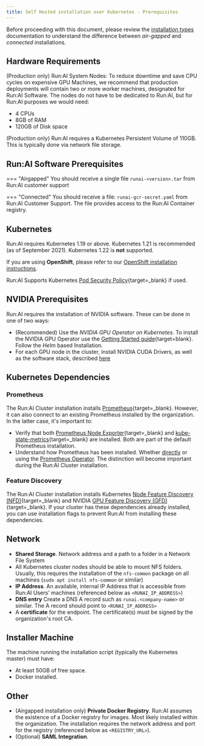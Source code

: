 ```yaml
---
title: Self Hosted installation over Kubernetes - Prerequisites
---
```


Before proceeding with this document, please review the [installation types](../../installation-types.md) documentation to understand the difference between _air-gapped_ and _connected_ installations. 
## Hardware Requirements

(Production only) Run:AI System Nodes: To reduce downtime and save CPU cycles on expensive GPU Machines, we recommend that production deployments will contain two or more worker machines, designated for Run:AI Software. The nodes do not have to be dedicated to Run:AI, but for Run:AI purposes we would need:

* 4 CPUs
* 8GB of RAM
* 120GB of Disk space

(Production only) Run:AI requires a Kubernetes Persistent Volume of 110GB. This is typically done via network file storage. 


## Run:AI Software Prerequisites

=== "Airgapped"
    You should receive a single file `runai-<version>.tar` from Run:AI customer support

=== "Connected"
    You should receive a file: `runai-gcr-secret.yaml` from Run:AI Customer Support. The file provides access to the Run:AI Container registry.

## Kubernetes

Run:AI requires Kubernetes 1.19 or above. Kubernetes 1.21 is recommended (as of September 2021). Kubernetes 1.22 is __not__ supported. 

If you are using __OpenShift__, please refer to our [OpenShift installation instructions](../ocp/prerequisites.md). 

Run:AI Supports Kubernetes [Pod Security Policy](https://kubernetes.io/docs/concepts/policy/pod-security-policy/){target=_blank} if used. 

## NVIDIA Prerequisites

Run:AI requires the installation of NVIDIA software. These can be done in one of two ways:

* (Recommended) Use the _NVIDIA GPU Operator on Kubernetes_. To install the NVIDIA GPU Operator use the [Getting Started guide](https://docs.nvidia.com/datacenter/cloud-native/gpu-operator/getting-started.html){target=blank}. Follow the _Helm_ based Installation.
* For each GPU node in the cluster, install NVIDIA CUDA Drivers, as well as the software stack, described [here](../../../cluster-setup/nvidia/)

## Kubernetes Dependencies

### Prometheus 

The Run:AI Cluster installation installs [Prometheus](https://prometheus.io/){target=_blank}. However, it can also connect to an existing Prometheus installed by the organization. In the latter case, it's important to:

* Verify that both [Prometheus Node Exporter](https://prometheus.io/docs/guides/node-exporter/){target=_blank} and [kube-state-metrics](https://github.com/kubernetes/kube-state-metrics){target=_blank} are installed. Both are part of the default Prometheus installation.
* Understand how Prometheus has been installed. Whether [directly](https://github.com/prometheus-community/helm-charts/tree/main/charts/prometheus) or using the [Prometheus Operator](https://github.com/prometheus-community/helm-charts/tree/main/charts/kube-prometheus-stack). The distinction will become important during the Run:AI Cluster installation.


### Feature Discovery

The Run:AI Cluster installation installs Kubernetes [Node Feature Discovery (NFD)](https://github.com/kubernetes-sigs/node-feature-discovery){target=_blank} and NVIDIA [GPU Feature Discovery (GFD)](https://github.com/NVIDIA/gpu-feature-discovery){target=_blank}. If your cluster has these dependencies already installed, you can use installation flags to prevent Run:AI from installing these dependencies.

<!-- 
## Nodes

* __Operating System__. Run:AI can be installed on any modern Linux. 
* __NVIDIA CUDA Toolkit__ is installed for machines with GPUs (verify by running the command `nvidia-smi`). 

You can use the [NVIDIA GPU Operator](https://docs.nvidia.com/datacenter/cloud-native/gpu-operator/getting-started.html){target=_blank}, as an alternative to the NVIDIA CUDA Toolkit. However, Run:AI uses its own version of one of the NVIDIA GPU Operator components called [NVIDIA device plug-in](https://github.com/NVIDIA/k8s-device-plugin){target=_blank}. There are special instructions on how to disable the default NVIDIA device plug-in. Please contact Run:AI Customer Support.  -->


## Network

* __Shared Storage__. Network address and a path to a folder in a Network File System
* All Kubernetes cluster nodes should be able to mount NFS folders. Usually, this requires the installation of the `nfs-common` package on all machines (`sudo apt install nfs-common` or similar)
* __IP Address__. An available, internal IP Address that is accessible from Run:AI Users' machines (referenced below as `<RUNAI_IP_ADDRESS>`)
* __DNS entry__ Create a DNS A record such as `runai.<company-name>` or similar. The A record should point to `<RUNAI_IP_ADDRESS>` 
* A __certificate__ for the endpoint. The certificate(s) must be signed by the organization's root CA. 

## Installer Machine

The machine running the installation script (typically the Kubernetes master) must have:

* At least 50GB of free space.
* Docker installed.


## Other

* (Airgapped installation only)  __Private Docker Registry__. Run:AI assumes the existence of a Docker registry for images. Most likely installed within the organization. The installation requires the network address and port for the registry (referenced below as `<REGISTRY_URL>`). 
* (Optional) __SAML Integration__. 
